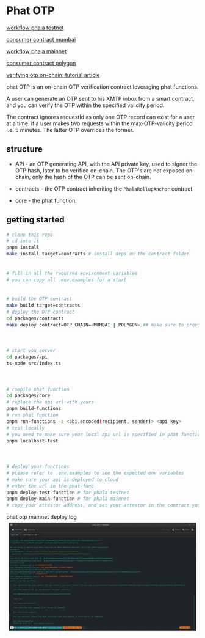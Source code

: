 # Phat OTP

[workflow phala testnet](https://bricks-poc5.phala.network/workflows/0x37d77f8f1164207c461a04687cb9b9a3c4cbffeb6bb03bc45c56d5594dc3dd48/2)

[consumer contract mumbai](https://mumbai.polygonscan.com/address/0x3591fdecbcbd75db9ee5786aef3aa76573946f0d)

[workflow phala  mainnet](https://bricks.phala.network/workflows/0x4f3c6b9b59c9760ce8b2fd6f393c9e82ffba6a02e20383ea7883d5115d05d3de/0)

[consumer contract polygon](https://polygonscan.com/address/0x5b900b1a053b26b3900242222a51613b9ee98a18)

[verifying otp on-chain: tutorial article](https://mirror.xyz/anyaogu.eth/5Ejt15zwbVokWlD32fPY8cJFmU5w0rmkmiC2XG_fmmI)

phat OTP is an on-chain OTP verification contract leveraging phat functions.

A user can generate an OTP sent to his XMTP inbox from a smart contract. and you can verify the OTP within the specified validity period.

The contract ignores requestId as only one OTP record can exist for a user at a time. if a user makes two requests within the max-OTP-validity period i.e. 5 minutes. The latter OTP overrides the former.

## structure

- API - an OTP generating API, with the API private key, used to signer the OTP hash, later to be verified on-chain. The OTP's are not exposed on-chain, only the hash of the OTP can be sent on-chain.

- contracts - the OTP contract inheriting the `PhalaRollupAnchor` contract

- core - the phat function.

## getting started

```sh
# clone this repo
# cd into it
pnpm install
make install target=contracts # install deps on the contract folder


# fill in all the required environment variables
# you can copy all .env.examples for a start


# build the OTP contract
make build target=contracts
# deploy the OTP contract
cd packages/contracts
make deploy contract=OTP CHAIN=<MUMBAI | POLYGON> ## make sure to provide the required arguments



# start you server
cd packages/api
ts-node src/index.ts



# compile phat function
cd packages/core
# replace the api url with yours
pnpm build-functions
# run phat function
pnpm run-functions -a <abi.encoded(recipient, sender)> <api key>
# test locally
# you need to make sure your local api url is specified in phat function
pnpm localhost-test



# deploy your functions
# please refer to .env.examples to see the expected env variables
# make sure your api is deployed to cloud 
# enter the url in the phat-func
pnpm deploy-test-function # for phala testnet
pnpm deploy-main-function # for phala mainnet
# copy your attestor address, and set your attestor in the contract you deployed.
```

phat otp mainnet deploy log
![mainnet deployment](mainnet%20deployment.png)
